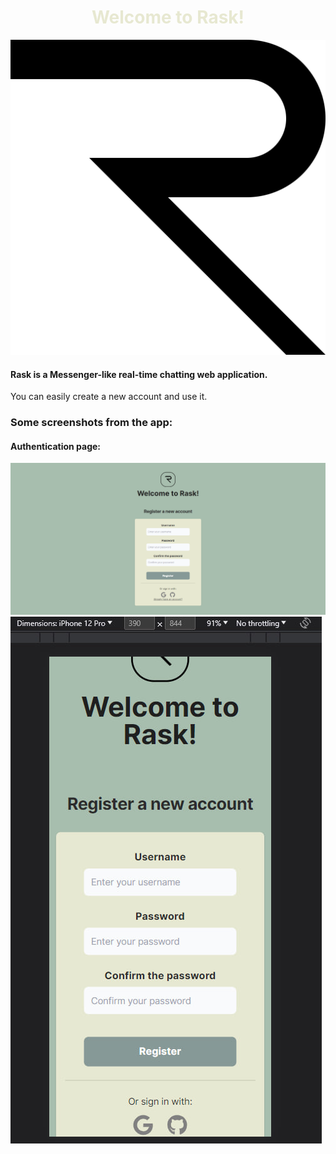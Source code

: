 
<h1 style="text-align: center; color: #E7E8D1">Welcome to Rask!</h1>

![rask logo](/assets/images/logo.md.png "Logo")

#### Rask is a Messenger-like real-time chatting web application.
You can easily create a new account and use it.

### Some screenshots from the app:

#### Authentication page:
![auth page, large screens](/assets/images/auth-p-lg.png "Large screens")
![auth page, small screens](/assets/images/auth-p-sm.jpg "Small screens")
